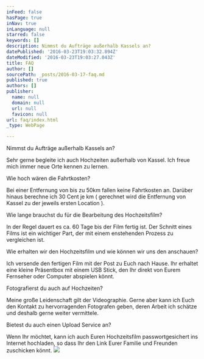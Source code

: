 ```yaml
---
inFeed: false
hasPage: true
inNav: true
inLanguage: null
starred: false
keywords: []
description: Nimmst du Aufträge außerhalb Kassels an?
datePublished: '2016-03-23T19:03:32.894Z'
dateModified: '2016-03-23T19:03:27.043Z'
title: FAQ
author: []
sourcePath: _posts/2016-03-17-faq.md
published: true
authors: []
publisher:
  name: null
  domain: null
  url: null
  favicon: null
url: faq/index.html
_type: WebPage

---
```

Nimmst du Aufträge außerhalb Kassels an?

Sehr gerne begleite ich auch Hochzeiten außerhalb von Kassel. Ich freue mich immer neue Orte kennen zu lernen.

Wie hoch wären die Fahrtkosten?

Bei einer Entfernung von bis zu 50km fallen keine Fahrtkosten an. Darüber hinaus berechne ich 30 Cent je km ( gerechnet wird die Entfernung von Kassel zu der jeweils ersten Location ).

Wie lange brauchst du für die Bearbeitung des Hochzeitsfilm?

In der Regel dauert es ca. 60 Tage bis der Film fertig ist. Der Schnitt eines Films ist ein wichtiger Part, der mit einem enstehenden Prozess zu vergleichen ist.

Wie erhalten wir den Hochzeitsfilm und wie können wir uns den anschauen?

Ich versende den fertigen Film mit der Post  zu Euch nach Hause. Ihr erhaltet eine kleine Präsentbox mit einem USB Stick, den Ihr direkt von Eurem Fernseher oder Computer abspielen könnt.

Fotografierst du auch auf Hochzeiten?

Meine große Leidenschaft gilt der Videographie. Gerne aber kann ich Euch den Kontakt zu hervorragenden Fotografen geben, deren Arbeit ich schätze und deshalb gerne weiter vermittele.

Bietest du auch einen Upload Service an?

Wenn Ihr  möchtet, kann ich auch Euren Hochzeitsfilm passwortgesichert ins Internet hochladen, so dass Ihr den Link Eurer Familie und Freunden zuschicken könnt. ![](https://s3-us-west-2.amazonaws.com/the-grid-img/p/f95a0689eb825c99987bbc3a96b0bf84124ddfdb.jpg)